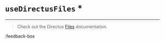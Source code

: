 # `useDirectusFiles` *

---

> Check out the Directus [Files](https://docs.directus.io/reference/files/) documentation.



:feedback-box
